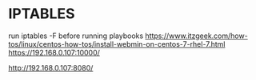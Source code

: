 # IPTABLES
run iptables -F before running playbooks
https://www.itzgeek.com/how-tos/linux/centos-how-tos/install-webmin-on-centos-7-rhel-7.html
https://192.168.0.107:10000/

http://192.168.0.107:8080/
